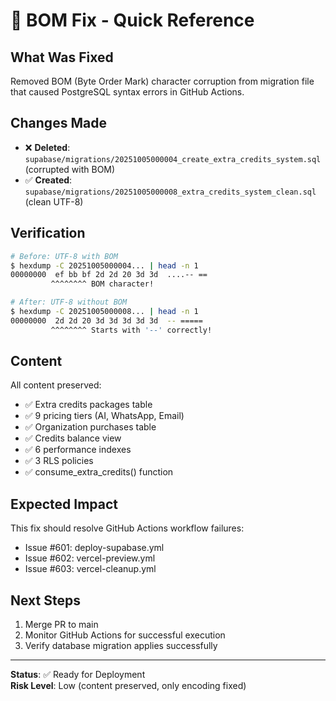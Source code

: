 # 🚀 BOM Fix - Quick Reference

## What Was Fixed
Removed BOM (Byte Order Mark) character corruption from migration file that caused PostgreSQL syntax errors in GitHub Actions.

## Changes Made
- ❌ **Deleted**: `supabase/migrations/20251005000004_create_extra_credits_system.sql` (corrupted with BOM)
- ✅ **Created**: `supabase/migrations/20251005000008_extra_credits_system_clean.sql` (clean UTF-8)

## Verification
```bash
# Before: UTF-8 with BOM
$ hexdump -C 20251005000004... | head -n 1
00000000  ef bb bf 2d 2d 20 3d 3d  ....-- ==
         ^^^^^^^^ BOM character!

# After: UTF-8 without BOM  
$ hexdump -C 20251005000008... | head -n 1
00000000  2d 2d 20 3d 3d 3d 3d 3d  -- =====
         ^^^^^^^^ Starts with '--' correctly!
```

## Content
All content preserved:
- ✅ Extra credits packages table
- ✅ 9 pricing tiers (AI, WhatsApp, Email)
- ✅ Organization purchases table
- ✅ Credits balance view
- ✅ 6 performance indexes
- ✅ 3 RLS policies
- ✅ consume_extra_credits() function

## Expected Impact
This fix should resolve GitHub Actions workflow failures:
- Issue #601: deploy-supabase.yml
- Issue #602: vercel-preview.yml
- Issue #603: vercel-cleanup.yml

## Next Steps
1. Merge PR to main
2. Monitor GitHub Actions for successful execution
3. Verify database migration applies successfully

---

**Status**: ✅ Ready for Deployment  
**Risk Level**: Low (content preserved, only encoding fixed)
